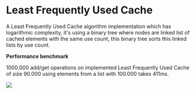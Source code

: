 # Least Frequently Used Cache

A Least Frequently Used Cache algorithm implementation which has logarithmic complexity, it's using a binary tree where nodes are linked list of cached elements with the same use count, this binary tree sorts this linked lists by use count.

<b>Performance benchmark</b><br>

1000.000 add/get operations on implemented Least Frequently Used Cache of size 90.000 using elements from a list with 100.000 takes 411ms.

<img src="http://res.cloudinary.com/dbvcampra/image/upload/v1469564560/_Untitled_inmaq9.png" />



